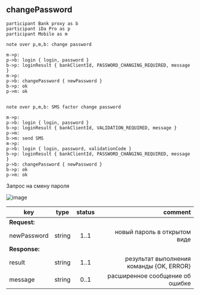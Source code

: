 ## changePassword

```text
participant Bank proxy as b
participant iDa Pro as p
participant Mobile as m

note over p,m,b: change password

m->p:
p->b: login { login, password }
b->p: loginResult { bankClientId, PASSWORD_CHANGING_REQUIRED, message }
m->p:
p->b: changePassword { newPassword }
b->p: ok
p->m: ok


note over p,m,b: SMS factor change password

m->p:
p->b: login { login, password }
b->p: loginResult { bankClientId, VALIDATION_REQUIRED, message }
p->m:
b->m: send SMS
m->p:
p->b: login { login, password, validationCode }
b->p: loginResult { bankClientId, PASSWORD_CHANGING_REQUIRED, message }
p->b: changePassword { newPassword }
b->p: ok
p->m: ok
```

Запрос на смену пароля

![image](https://www.websequencediagrams.com/cgi-bin/cdraw?lz=cGFydGljaXBhbnQgQmFuayBwcm94eSBhcyBiCgAQDGlEYSBQcm8gYXMgcAAMDU1vYmlsZSBhcyBtCgpub3RlIG92ZXIgcCxtLGI6IGNoYW5nZSBwYXNzd29yZAoKbS0-cDogCnAtPmI6IGxvZ2luIHsAAgYsAB0JIH0KYgAiBQAbBVJlc3VsdCB7IGJhbmtDbGllbnRJZCwgUEFTU1dPUkRfQ0hBTkdJTkdfUkVRVUlSRUQsIG1lc3NhZ2UgfQBhDgCBBwZQAF4IeyBuZXcABQkAbAhvawpwLT5tAAQFAIE-E1NNUyBmYWN0b3IAgQFbVkFMSURBVElPTgCBQBUAgRsFCmIAgSEFc2VuZCBTTVMAglMGAII6HiwgdmFsaWRhdGlvbkNvZGUAgh1LAIIrNg&s=default)

key | type | status | comment
--- | ---- | :----: | ---:
**Request:** | | |
newPassword | string | 1..1 | новый пароль в открытом виде
**Response:** | | |
result | string | 1..1 | результат выполнения команды {OK, ERROR}
message | string | 0..1 | расширенное сообщение об ошибке
